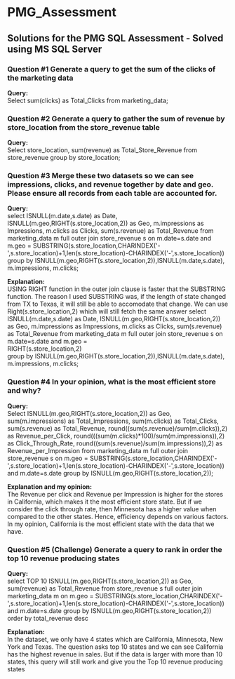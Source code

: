 # PMG_Assessment

## Solutions for the PMG SQL Assessment - Solved using MS SQL Server


### Question #1 Generate a query to get the sum of the clicks of the marketing data

<b>Query:</b><br>
Select sum(clicks) as Total_Clicks from marketing_data;



### Question #2 Generate a query to gather the sum of revenue by store_location from the store_revenue table

<b>Query:</b><br>
Select store_location, sum(revenue) as Total_Store_Revenue from store_revenue
group by store_location;



### Question #3 Merge these two datasets so we can see impressions, clicks, and revenue together by date and geo. Please ensure all records from each table are accounted for.

<b>Query:</b><br> 
select ISNULL(m.date,s.date) as Date, ISNULL(m.geo,RIGHT(s.store_location,2)) as Geo, m.impressions as Impressions, m.clicks as Clicks, sum(s.revenue) as Total_Revenue 
from marketing_data m full outer join store_revenue s on m.date=s.date and 
m.geo = SUBSTRING(s.store_location,CHARINDEX('-',s.store_location)+1,len(s.store_location)-CHARINDEX('-',s.store_location))
group by ISNULL(m.geo,RIGHT(s.store_location,2)),ISNULL(m.date,s.date), m.impressions, m.clicks;

<b>Explanation:</b><br>
USING RIGHT function in the outer join clause is faster that the SUBSTRING function. The reason I used SUBSTRING was, 
if the length of state changed from TX to Texas, it will still be able to accomodate that change. We can use Right(s.store_location,2) 
which will still fetch the same answer
select ISNULL(m.date,s.date) as Date, ISNULL(m.geo,RIGHT(s.store_location,2)) as Geo, m.impressions as Impressions, m.clicks as Clicks, sum(s.revenue) as Total_Revenue 
from marketing_data m full outer join store_revenue s on m.date=s.date and 
m.geo = <br>RIGHT(s.store_location,2)</br>
group by ISNULL(m.geo,RIGHT(s.store_location,2)),ISNULL(m.date,s.date), m.impressions, m.clicks;


### Question #4 In your opinion, what is the most efficient store and why?

<b>Query:</b><br> 
Select ISNULL(m.geo,RIGHT(s.store_location,2)) as Geo, sum(m.impressions) as Total_Impressions, sum(m.clicks) as Total_Clicks, sum(s.revenue) as Total_Revenue,
round((sum(s.revenue)/sum(m.clicks)),2) as Revenue_per_Click, round(((sum(m.clicks)*100)/sum(m.impressions)),2) as Click_Through_Rate, 
round((sum(s.revenue)/sum(m.impressions)),2) as Revenue_per_Impression
from marketing_data m full outer join store_revenue s on 
m.geo = SUBSTRING(s.store_location,CHARINDEX('-',s.store_location)+1,len(s.store_location)-CHARINDEX('-',s.store_location)) and m.date=s.date
group by ISNULL(m.geo,RIGHT(s.store_location,2));

<b>Explanation and my opinion:</b><br>
The Revenue per click and Revenue per Impression is higher for the stores in California, which makes it the most efficient store state. 
But if we consider the click through rate, then Minnesota has a higher value when compared to the other states. Hence, efficiency depends on various factors.
In my opinion, California is the most efficient state with the data that we have.


### Question #5 (Challenge) Generate a query to rank in order the top 10 revenue producing states

<b>Query:</b><br> 
select TOP 10 ISNULL(m.geo,RIGHT(s.store_location,2)) as Geo, sum(revenue) as Total_Revenue
from store_revenue s full outer join marketing_data m on 
m.geo = SUBSTRING(s.store_location,CHARINDEX('-',s.store_location)+1,len(s.store_location)-CHARINDEX('-',s.store_location)) and m.date=s.date
group by ISNULL(m.geo,RIGHT(s.store_location,2))
order by total_revenue desc

<b>Explanation:</b><br>
In the dataset, we only have 4 states which are California, Minnesota, New York and Texas. The question asks top 10 states and we can see
California has the highest revenue in sales. But if the data is larger with more than 10 states, this query will still work and give you the Top 10 revenue producing states
